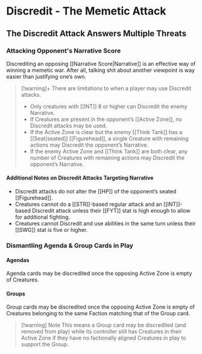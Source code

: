 # Discredit - The Memetic Attack

## The Discredit Attack Answers Multiple Threats

### Attacking Opponent's Narrative Score

Discrediting an opposing [[Narrative Score|Narrative]] is an effective way of winning a memetic war. After all, talking shit about another viewpoint is way easier than justifying one’s own. 

> [!warning]+ There are limitations to when a player may use Discredit attacks.
>
> - Only creatures with [[INT]] 8 or higher can Discredit the enemy Narrative.  
> - If Creatures are present in the opponent’s [[Active Zone]], no Discredit attacks may be used.  
> - If the Active Zone is clear but the enemy [[Think Tank]] has a [[Seat|seated]] [[Figurehead]], a single Creature with remaining actions may Discredit the opponent’s Narrative.  
> - If the enemy Active Zone and [[Think Tank]] are both clear, any number of Creatures  with remaining actions may Discredit the opponent’s Narrative.  

#### Additional Notes on Discredit Attacks Targeting Narrative

- Discredit attacks do not alter the [[HP]] of the opponent’s seated [[Figurehead]].
- Creatures cannot do a [[STR]]-based regular attack and an [[INT]]-based Discredit attack unless their [[FYT]] stat is high enough to allow for additional fighting.
- Creatures cannot Discredit and use abilities in the same turn unless their [[SWG]] stat is five or higher. 


### Dismantling Agenda & Group Cards in Play 

#### Agendas

Agenda cards may be discredited once the opposing Active Zone is empty of Creatures. 

#### Groups

Group cards may be discredited once the opposing Active Zone is empty of Creatures belonging to the same Faction matching that of the Group card. 

> [!warning] Note
> This means a Group card may be discredited (and removed from play) while its controller still has Creatures in their Active Zone if they have no factionally aligned Creatures in play to support the Group.
